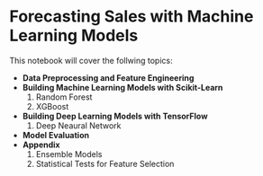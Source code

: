 # Forecasting Sales with Machine Learning Models
This notebook will cover the follwing topics:
- **Data Preprocessing and Feature Engineering**
- **Building Machine Learning Models with Scikit-Learn**
  1. Random Forest
  2. XGBoost
- **Building Deep Learning Models with TensorFlow**
  1. Deep Neaural Network
- **Model Evaluation**
- **Appendix**
  1. Ensemble Models
  2. Statistical Tests for Feature Selection
